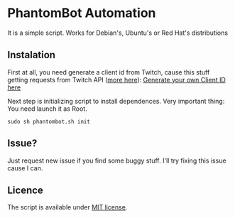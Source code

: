 # PhantomBot Automation
It is a simple script. Works for Debian's, Ubuntu's or Red Hat's distributions

## Instalation

First at all, you need generate a client id from Twitch, cause this stuff getting requests from Twitch API ([more here](https://blog.twitch.tv/client-id-required-for-kraken-api-calls-afbb8e95f843)):
[Generate your own Client ID here](https://www.twitch.tv/kraken/oauth2/clients/new)

Next step is initializing script to install dependences. Very important thing: You need launch it as Root.

`sudo sh phantombot.sh init`

## Issue? 
Just request new issue if you find some buggy stuff. I'll try fixing this issue cause I can.

## Licence

The script is available under [MIT license](./LICENSE).
